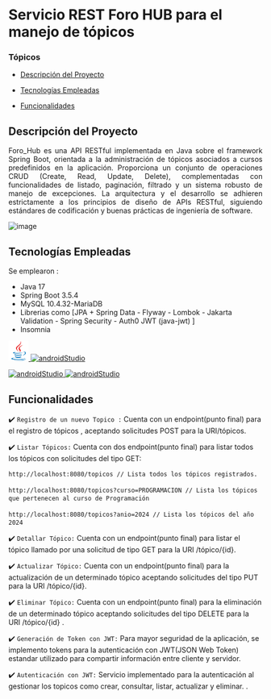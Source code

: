 <h1> Servicio REST Foro HUB para el manejo de tópicos </h1>


### Tópicos 

- [Descripción del Proyecto](#descripcion)

- [Tecnologías Empleadas](#tecnologias)

- [Funcionalidades](#funcionalidades)


## Descripción del Proyecto

<p align="justify">
Foro_Hub es una API RESTful implementada en Java sobre el framework Spring Boot, orientada a la administración de tópicos asociados a cursos predefinidos en la aplicación.
Proporciona un conjunto de operaciones CRUD (Create, Read, Update, Delete), complementadas con funcionalidades de listado, paginación, filtrado y un sistema robusto de manejo de excepciones.
La arquitectura y el desarrollo se adhieren estrictamente a los principios de diseño de APIs RESTful, siguiendo estándares de codificación y buenas prácticas de ingeniería de software.
</p>

<img width="1557" height="1162" alt="image" src="https://github.com/user-attachments/assets/d5e4fae5-2764-4b18-8398-be620b4539b4" />


## Tecnologías Empleadas

Se emplearon :

- Java 17
- Spring Boot 3.5.4
- MySQL 10.4.32-MariaDB
- Librerias como [JPA + Spring Data - Flyway - Lombok - Jakarta Validation - Spring Security - Auth0 JWT (java-jwt) ]
- Insomnia 

<a href="https://www.java.com" target="_blank"> <img src="https://raw.githubusercontent.com/devicons/devicon/master/icons/java/java-original.svg" alt="java" width="40" height="40"/> </a> <a href="https://developer.android.com/studio" target="_blank"> <img src="https://d1.awsstatic.com/asset-repository/products/amazon-rds/1024px-MySQL.ff87215b43fd7292af172e2a5d9b844217262571.png" alt="androidStudio" width="40" height="40"/> </a> 


<a href="https://developer.android.com/studio" target="_blank"> <img src="https://uxwing.com/wp-content/themes/uxwing/download/brands-and-social-media/spring-boot-icon.png" alt="androidStudio" width="40" height="40"/> </a> <a href="https://developer.android.com/studio" target="_blank"> <img src="https://encrypted-tbn0.gstatic.com/images?q=tbn:ANd9GcTyqwgHeUDT6P4Xf9v6rqBmohUsP29pm2WTYg&s" alt="androidStudio" width="40" height="40"/> </a> 
###

## Funcionalidades

:heavy_check_mark: `Registro de un nuevo Topico :` Cuenta con un endpoint(punto final) para el registro de tópicos , aceptando solicitudes POST para la URI/tópicos.

:heavy_check_mark: `Listar Tópicos:` Cuenta con dos endpoint(punto final) para listar todos los tópicos con solicitudes del tipo GET:

    http://localhost:8080/topicos // Lista todos los tópicos registrados.

    http://localhost:8080/topicos?curso=PROGRAMACION // Lista los tópicos que pertenecen al curso de Programación

    http://localhost:8080/topicos?anio=2024 // Lista los tópicos del año 2024



:heavy_check_mark: `Detallar Tópico:` Cuenta con un endpoint(punto final) para listar el tópico llamado por una solicitud de tipo GET para la URI /tópico/{id}.

:heavy_check_mark: `Actualizar Tópico:`  Cuenta con un endpoint(punto final) para la actualización de un determinado tópico aceptando solicitudes del tipo PUT para la URI /tópico/{id}.

:heavy_check_mark: `Eliminar Tópico:`  Cuenta con un endpoint(punto final) para la eliminación de un determinado tópico aceptando solicitudes del tipo DELETE para la URI /tópico/{id} .

:heavy_check_mark: `Generación de Token con JWT:` Para mayor seguridad de la aplicación, se implemento tokens para la autenticación con JWT(JSON Web Token) estandar utilizado para compartir información entre cliente y servidor.

:heavy_check_mark: `Autenticación con JWT:` Servicio implementado para la autenticación al gestionar los topicos como crear, consultar, listar, actualizar y eliminar. .




